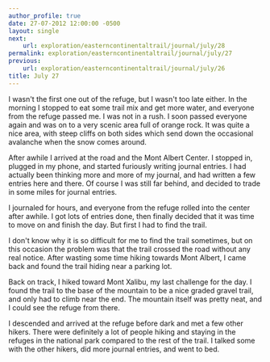 ```yaml
---
author_profile: true
date: 27-07-2012 12:00:00 -0500
layout: single
next:
    url: exploration/easterncontinentaltrail/journal/july/28
permalink: exploration/easterncontinentaltrail/journal/july/27
previous:
    url: exploration/easterncontinentaltrail/journal/july/26
title: July 27
---
```

I wasn't the first one out of the refuge, but I wasn't too late either. In the morning I stopped to eat some trail mix and get more water, and everyone from the refuge passed me. I was not in a rush. I soon passed everyone again and was on to a very scenic area full of orange rock. It was quite a nice area, with steep cliffs on both sides which send down the occasional avalanche when the snow comes around.

After awhile I arrived at the road and the Mont Albert Center. I stopped in, plugged in my phone, and started furiously writing journal entries. I had actually been thinking more and more of my journal, and had written a few entries here and there. Of course I was still far behind, and decided to trade in some miles for journal entries.

I journaled for hours, and everyone from the refuge rolled into the center after awhile. I got lots of entries done, then finally decided that it was time to move on and finish the day. But first I had to find the trail.

I don't know why it is so difficult for me to find the trail sometimes, but on this occasion the problem was that the trail crossed the road without any real notice. After wasting some time hiking towards Mont Albert, I came back and found the trail hiding near a parking lot.

Back on track, I hiked toward Mont Xalibu, my last challenge for the day. I found the trail to the base of the mountain to be a nice graded gravel trail, and only had to climb near the end. The mountain itself was pretty neat, and I could see the refuge from there.

I descended and arrived at the refuge before dark and met a few other hikers. There were definitely a lot of people hiking and staying in the refuges in the national park compared to the rest of the trail. I talked some with the other hikers, did more journal entries, and went to bed.